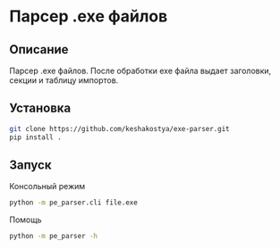 # Парсер .exe файлов

## Описание
Парсер .exe файлов. После обработки exe файла выдает заголовки, секции и таблицу импортов.

## Установка
```bash
git clone https://github.com/keshakostya/exe-parser.git
pip install .
```

## Запуск

Консольный режим
```bash
python -m pe_parser.cli file.exe
```

Помощь
```bash
python -m pe_parser -h
